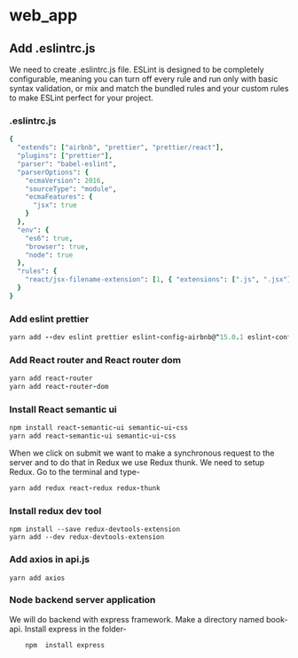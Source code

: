 # web_app

## Add .eslintrc.js
We need to create .eslintrc.js file. ESLint is designed to be completely configurable, meaning you can turn off every rule and run only with basic syntax validation, or mix and match the bundled rules and your custom rules to make ESLint perfect for your project.

### .eslintrc.js
```ruby
{
  "extends": ["airbnb", "prettier", "prettier/react"],
  "plugins": ["prettier"],
  "parser": "babel-eslint",
  "parserOptions": {
    "ecmaVersion": 2016,
    "sourceType": "module",
    "ecmaFeatures": {
      "jsx": true
    }
  },
  "env": {
    "es6": true,
    "browser": true,
    "node": true
  },
  "rules": {
    "react/jsx-filename-extension": [1, { "extensions": [".js", ".jsx"] }]
  }
}
```

### Add eslint prettier

```ruby  
yarn add --dev eslint prettier eslint-config-airbnb@^15.0.1 eslint-config-prettier eslint-plugin-prettier eslint-plugin-react eslint-plugin-import eslint-plugin-jsx-a11y@^5.1.1

```

### Add React router and React router dom

```ruby
yarn add react-router
yarn add react-router-dom
```

### Install React semantic ui

```ruby
npm install react-semantic-ui semantic-ui-css
yarn add react-semantic-ui semantic-ui-css
```

When we click on submit we want to make a synchronous request to the server and to do that in Redux we use Redux thunk. We need to setup Redux. Go to the terminal and type-
```ruby
yarn add redux react-redux redux-thunk
```
### Install redux dev tool
```
npm install --save redux-devtools-extension
yarn add --dev redux-devtools-extension

```

### Add axios in api.js
```
yarn add axios
```

### Node backend server application
We will do backend with express framework. Make a directory named book-api.
Install express in the folder-
```
	npm  install express
```


